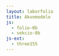 ```yaml
---
layout: laborfolio
title: Akvomodelo
js:
  - folio-0b
  - sekcio-0b
js-ext:
  - three155
---
```


<div id="akvomodelo"></div>

<script type="module">

import {Tereno} from '/assets/jsm/tereno-0a.js';

const LARĜO = 600;
const ALTO = 500;

const tereno = new Tereno("akvomodelo",LARĜO,ALTO);


//############### modelo
// krado
tereno.direktlumo(1,10,10);
// tereno.tavolo(-0.9, 0x754515, 0.1).translateY(-0.9);
// tereno.tavolo(-0.5, 0x2757a3, 0.2).translateY(-0.5);

// plej malsupra
tereno.tavolo2("/tero/inc/tereno_alt.png", 0x403b3b, 2.002, .42, 2.002, 10, 10).translateY(-0.4);
//meza
tereno.tavolo2("/tero/inc/tereno_alt.png", 0x2757a3, 2.001, .22, 2.001, 20, 20).translateY(-0.1);

//const s = 0.5;
tereno.pejzaĝo("/tero/inc/tereno_alt.png", "/tero/inc/tereno_klr.png");
tereno.nuboj(0.3,1.1, 0.9,1.0,2);
const pluvo = tereno.precipito(0.1,0.8, 1.8, 0x777788);
tereno.ŝanĝoj = () => pluvo.animacio(); // PLIBONIGU: ĉu la tereno iel povus aŭtomate mem zorgi pri tio?

tereno.animacio();

</script>